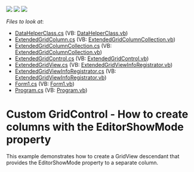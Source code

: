 <!-- default badges list -->
![](https://img.shields.io/endpoint?url=https://codecentral.devexpress.com/api/v1/VersionRange/128624279/12.1.7%2B)
[![](https://img.shields.io/badge/Open_in_DevExpress_Support_Center-FF7200?style=flat-square&logo=DevExpress&logoColor=white)](https://supportcenter.devexpress.com/ticket/details/E4356)
[![](https://img.shields.io/badge/📖_How_to_use_DevExpress_Examples-e9f6fc?style=flat-square)](https://docs.devexpress.com/GeneralInformation/403183)
<!-- default badges end -->
<!-- default file list -->
*Files to look at*:

* [DataHelperClass.cs](./CS/GridProject/DataHelperClass.cs) (VB: [DataHelperClass.vb](./VB/GridProject/DataHelperClass.vb))
* [ExtendedGridColumn.cs](./CS/GridProject/ExtendedGridView/ExtendedGridColumn.cs) (VB: [ExtendedGridColumnCollection.vb](./VB/GridProject/ExtendedGridView/ExtendedGridColumnCollection.vb))
* [ExtendedGridColumnCollection.cs](./CS/GridProject/ExtendedGridView/ExtendedGridColumnCollection.cs) (VB: [ExtendedGridColumnCollection.vb](./VB/GridProject/ExtendedGridView/ExtendedGridColumnCollection.vb))
* [ExtendedGridControl.cs](./CS/GridProject/ExtendedGridView/ExtendedGridControl.cs) (VB: [ExtendedGridControl.vb](./VB/GridProject/ExtendedGridView/ExtendedGridControl.vb))
* [ExtendedGridView.cs](./CS/GridProject/ExtendedGridView/ExtendedGridView.cs) (VB: [ExtendedGridViewInfoRegistrator.vb](./VB/GridProject/ExtendedGridView/ExtendedGridViewInfoRegistrator.vb))
* [ExtendedGridViewInfoRegistrator.cs](./CS/GridProject/ExtendedGridView/ExtendedGridViewInfoRegistrator.cs) (VB: [ExtendedGridViewInfoRegistrator.vb](./VB/GridProject/ExtendedGridView/ExtendedGridViewInfoRegistrator.vb))
* [Form1.cs](./CS/GridProject/Form1.cs) (VB: [Form1.vb](./VB/GridProject/Form1.vb))
* [Program.cs](./CS/GridProject/Program.cs) (VB: [Program.vb](./VB/GridProject/Program.vb))
<!-- default file list end -->
# Custom GridControl - How to create columns with the EditorShowMode property


<p>This example demonstrates how to create a GridView descendant that provides the EditorShowMode property to a separate column.</p>

<br/>


